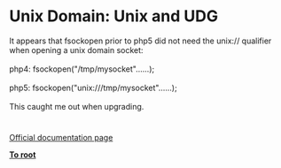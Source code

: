 # Unix Domain: Unix and UDG




<div class="phpcode"><span class="html">
It appears that fsockopen prior to php5 did not need the unix:// qualifier when opening a unix domain socket:<br><br>php4: fsockopen(&quot;/tmp/mysocket&quot;......);<br><br>php5: fsockopen(&quot;unix:///tmp/mysocket&quot;......);<br><br>This caught me out when upgrading.</span>
</div>
  

#

[Official documentation page](https://www.php.net/manual/en/transports.unix.php)

**[To root](/README.md)**